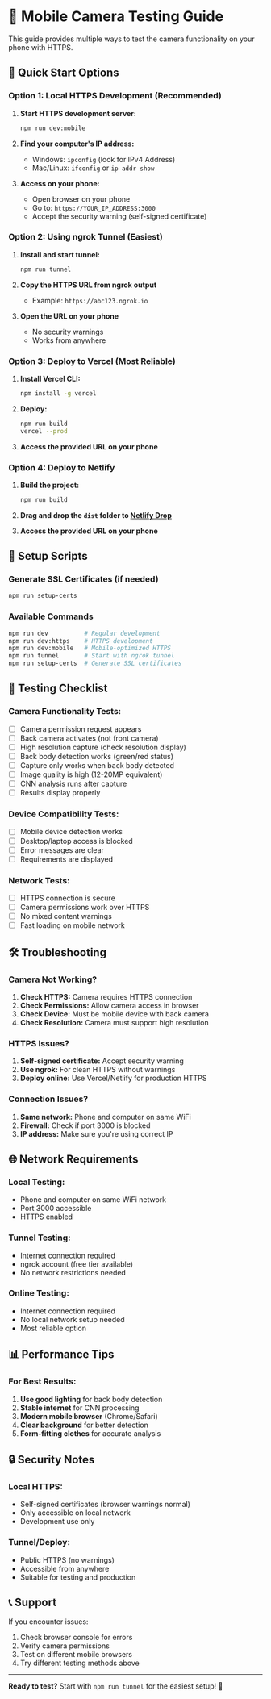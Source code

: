 # 📱 Mobile Camera Testing Guide

This guide provides multiple ways to test the camera functionality on your phone with HTTPS.

## 🚀 Quick Start Options

### Option 1: Local HTTPS Development (Recommended)

1. **Start HTTPS development server:**
   ```bash
   npm run dev:mobile
   ```

2. **Find your computer's IP address:**
   - Windows: `ipconfig` (look for IPv4 Address)
   - Mac/Linux: `ifconfig` or `ip addr show`

3. **Access on your phone:**
   - Open browser on your phone
   - Go to: `https://YOUR_IP_ADDRESS:3000`
   - Accept the security warning (self-signed certificate)

### Option 2: Using ngrok Tunnel (Easiest)

1. **Install and start tunnel:**
   ```bash
   npm run tunnel
   ```

2. **Copy the HTTPS URL from ngrok output**
   - Example: `https://abc123.ngrok.io`

3. **Open the URL on your phone**
   - No security warnings
   - Works from anywhere

### Option 3: Deploy to Vercel (Most Reliable)

1. **Install Vercel CLI:**
   ```bash
   npm install -g vercel
   ```

2. **Deploy:**
   ```bash
   npm run build
   vercel --prod
   ```

3. **Access the provided URL on your phone**

### Option 4: Deploy to Netlify

1. **Build the project:**
   ```bash
   npm run build
   ```

2. **Drag and drop the `dist` folder to [Netlify Drop](https://app.netlify.com/drop)**

3. **Access the provided URL on your phone**

## 🔧 Setup Scripts

### Generate SSL Certificates (if needed)
```bash
npm run setup-certs
```

### Available Commands
```bash
npm run dev          # Regular development
npm run dev:https    # HTTPS development
npm run dev:mobile   # Mobile-optimized HTTPS
npm run tunnel       # Start with ngrok tunnel
npm run setup-certs  # Generate SSL certificates
```

## 📱 Testing Checklist

### Camera Functionality Tests:
- [ ] Camera permission request appears
- [ ] Back camera activates (not front camera)
- [ ] High resolution capture (check resolution display)
- [ ] Back body detection works (green/red status)
- [ ] Capture only works when back body detected
- [ ] Image quality is high (12-20MP equivalent)
- [ ] CNN analysis runs after capture
- [ ] Results display properly

### Device Compatibility Tests:
- [ ] Mobile device detection works
- [ ] Desktop/laptop access is blocked
- [ ] Error messages are clear
- [ ] Requirements are displayed

### Network Tests:
- [ ] HTTPS connection is secure
- [ ] Camera permissions work over HTTPS
- [ ] No mixed content warnings
- [ ] Fast loading on mobile network

## 🛠️ Troubleshooting

### Camera Not Working?
1. **Check HTTPS:** Camera requires HTTPS connection
2. **Check Permissions:** Allow camera access in browser
3. **Check Device:** Must be mobile device with back camera
4. **Check Resolution:** Camera must support high resolution

### HTTPS Issues?
1. **Self-signed certificate:** Accept security warning
2. **Use ngrok:** For clean HTTPS without warnings
3. **Deploy online:** Use Vercel/Netlify for production HTTPS

### Connection Issues?
1. **Same network:** Phone and computer on same WiFi
2. **Firewall:** Check if port 3000 is blocked
3. **IP address:** Make sure you're using correct IP

## 🌐 Network Requirements

### Local Testing:
- Phone and computer on same WiFi network
- Port 3000 accessible
- HTTPS enabled

### Tunnel Testing:
- Internet connection required
- ngrok account (free tier available)
- No network restrictions needed

### Online Testing:
- Internet connection required
- No local network setup needed
- Most reliable option

## 📊 Performance Tips

### For Best Results:
1. **Use good lighting** for back body detection
2. **Stable internet** for CNN processing
3. **Modern mobile browser** (Chrome/Safari)
4. **Clear background** for better detection
5. **Form-fitting clothes** for accurate analysis

## 🔒 Security Notes

### Local HTTPS:
- Self-signed certificates (browser warnings normal)
- Only accessible on local network
- Development use only

### Tunnel/Deploy:
- Public HTTPS (no warnings)
- Accessible from anywhere
- Suitable for testing and production

## 📞 Support

If you encounter issues:
1. Check browser console for errors
2. Verify camera permissions
3. Test on different mobile browsers
4. Try different testing methods above

---

**Ready to test?** Start with `npm run tunnel` for the easiest setup! 🚀